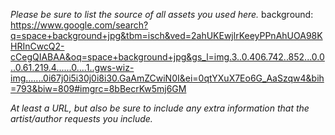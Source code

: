 *Please be sure to list the source of all assets you used here.*
background: https://www.google.com/search?q=space+background+jpg&tbm=isch&ved=2ahUKEwjlrKeeyPPnAhUOA98KHRInCwcQ2-cCegQIABAA&oq=space+background+jpg&gs_l=img.3..0.406.742..852...0.0..0.61.219.4......0....1..gws-wiz-img.......0i67j0i5i30j0i8i30.GaAmZCwiN0I&ei=0qtYXuX7Eo6G_AaSzqw4&bih=793&biw=809#imgrc=8bBecrKw5mj6GM

*At least a URL, but also be sure to include any extra information that the artist/author requests you include.*
